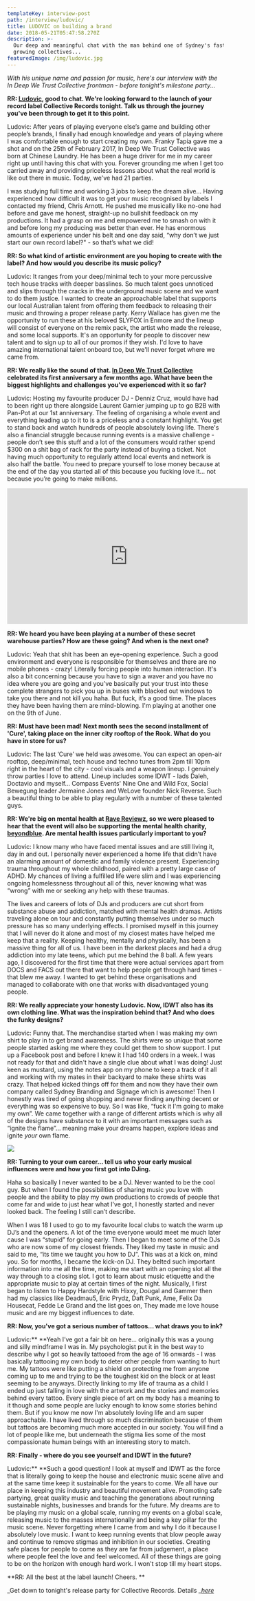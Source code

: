 ```yaml
---
templateKey: interview-post
path: /interview/ludovic/
title: LUDOVIC on building a brand
date: 2018-05-21T05:47:58.270Z
description: >-
  Our deep and meaningful chat with the man behind one of Sydney's fastest
  growing collectives...
featuredImage: /img/ludovic.jpg
---
```

_With his unique name and passion for music, here's our interview with the In Deep We Trust Collective frontman - before tonight's milestone party..._

**RR: **[**Ludovic**](https://www.facebook.com/KaoLudo/)**, good to chat. We're looking forward to the launch of your record label Collective Records tonight. Talk us through the journey you've been through to get it to this point.**

Ludovic: After years of playing everyone else’s game and building other people’s brands, I finally had enough knowledge and years of playing where I was comfortable enough to start creating my own. Franky Tapia gave me a shot and on the 25th of February 2017, In Deep We Trust Collective was born at Chinese Laundry. He has been a huge driver for me in my career right up until having this chat with you. Forever grounding me when I get too carried away and providing priceless lessons about what the real world is like out there in music. Today, we've had 21 parties.

I was studying full time and working 3 jobs to keep the dream alive… Having experienced how difficult it was to get your music recognised by labels I contacted my friend, Chris Arnott. He pushed me musically like no-one had before and gave me honest, straight-up no bullshit feedback on my productions. It had a grasp on me and empowered me to smash on with it and before long my producing was better than ever. He has enormous amounts of experience under his belt and one day said, “why don’t we just start our own record label?" - so that’s what we did! 

**RR: So what kind of artistic environment are you hoping to create with the label? And how would you describe its music policy?**

Ludovic: It ranges from your deep/minimal tech to your more percussive tech house tracks with deeper basslines. So much talent goes unnoticed and slips through the cracks in the underground music scene and we want to do them justice. I wanted to create an approachable label that supports our local Australian talent from offering them feedback to releasing their music and throwing a proper release party. Kerry Wallace has given me the opportunity to run these at his beloved SLYFOX in Enmore and the lineup will consist of everyone on the remix pack, the artist who made the release, and some local supports. It's an opportunity for people to discover new talent and to sign up to all of our promos if they wish. I'd love to have amazing international talent onboard too, but we'll never forget where we came from.

**RR: We really like the sound of that. **[**In Deep We Trust Collective**](https://www.facebook.com/Idwtcollective/)** celebrated its first anniversary a few months ago. What have been the biggest highlights and challenges you've experienced with it so far?**

Ludovic: Hosting my favourite producer DJ - Denniz Cruz, would have had to been right up there alongside Laurent Garnier jumping up to go B2B with Pan-Pot at our 1st anniversary. The feeling of organising a whole event and everything leading up to it to is a priceless and a constant highlight. You get to stand back and watch hundreds of people absolutely loving life. There's also a financial struggle because running events is a massive challenge - people don’t see this stuff and a lot of the consumers would rather spend $300 on a shit bag of rack for the party instead of buying a ticket. Not having much opportunity to regularly attend local events and network is also half the battle. You need to prepare yourself to lose money because at the end of the day you started all of this because you fucking love it... not because you’re going to make millions.

<iframe src="https://www.facebook.com/plugins/video.php?href=https%3A%2F%2Fwww.facebook.com%2FIdwtcollective%2Fvideos%2F484355611906532%2F&show_text=0&width=560" width="560" height="315" style="border:none;overflow:hidden" scrolling="no" frameborder="0" allowTransparency="true" allowFullScreen="true"></iframe>

**RR: We heard you have been playing at a number of these secret warehouse parties? How are these going? And when is the next one?**

Ludovic: Yeah that shit has been an eye-opening experience. Such a good environment and everyone is responsible for themselves and there are no mobile phones - crazy! Literally forcing people into human interaction. It's also a bit concerning because you have to sign a waver and you have no idea where you are going and you’ve basically put your trust into these complete strangers to pick you up in buses with blacked out windows to take you there and not kill you haha. But fuck, it’s a good time. The places they have been having them are mind-blowing. I'm playing at another one on the 9th of June.

**RR:** **Must have been mad! Next month sees the second installment of 'Cure', taking place on the inner city rooftop of the Rook. What do you have in store for us?**

Ludovic: The last ‘Cure’ we held was awesome. You can expect an open-air rooftop, deep/minimal, tech house and techno tunes from 2pm till 10pm right in the heart of the city - cool visuals and a weapon lineup. I genuinely throw parties I love to attend. Lineup includes some IDWT - lads Daleh, Doctavio and myself... Compass Events' Nine One and Wild Fox, Social Bewegung leader Jermaine Jones and WeLove founder Nick Reverse. Such a beautiful thing to be able to play regularly with a number of these talented guys.

**RR: We're big on mental health at **[**Rave Reviewz**](https://magazine.ravereviewz.net/)**, so we were pleased to hear that the event will also be supporting the mental health charity, **[**beyondblue**](https://www.beyondblue.org.au/)**. Are mental health issues particularly important to you?**

Ludovic: I know many who have faced mental issues and are still living it, day in and out. I personally never experienced a home life that didn’t have an alarming amount of domestic and family violence present. Experiencing trauma throughout my whole childhood, paired with a pretty large case of ADHD. My chances of living a fulfilled life were slim and I was experiencing ongoing homelessness throughout all of this, never knowing what was “wrong” with me or seeking any help with these traumas. 

The lives and careers of lots of DJs and producers are cut short from substance abuse and addiction, matched with mental health dramas. Artists traveling alone on tour and constantly putting themselves under so much pressure has so many underlying effects. I promised myself in this journey that I will never do it alone and most of my closest mates have helped me keep that a reality. Keeping healthy, mentally and physically, has been a massive thing for all of us. I have been in the darkest places and had a drug addiction into my late teens, which put me behind the 8 ball. A few years ago, I discovered for the first time that there were actual services apart from DOCS and FACS out there that want to help people get through hard times - that blew me away. I wanted to get behind these organisations and managed to collaborate with one that works with disadvantaged young people.

**RR: We really appreciate your honesty Ludovic. Now, IDWT also has its own clothing line. What was the inspiration behind that? And who does the funky designs?**

Ludovic: Funny that. The merchandise started when I was making my own shirt to play in to get brand awareness. The shirts were so unique that some people started asking me where they could get them to show support. I put up a Facebook post and before I knew it I had 140 orders in a week. I was not ready for that and didn't have a single clue about what I was doing! Just keen as mustard, using the notes app on my phone to keep a track of it all and working with my mates in their backyard to make these shirts was crazy. That helped kicked things off for them and now they have their own company called Sydney Branding and Signage which is awesome! Then I honestly was tired of going shopping and never finding anything decent or everything was so expensive to buy. So I was like, “fuck it I'm going to make my own”. We came together with a range of different artists which is why all of the designs have substance to it with an important messages such as “ignite the flame”... meaning make your dreams happen, explore ideas and ignite _your_ own flame.

![](/img/idwt-collective.jpg)

**RR: Turning to your own career... tell us who your early musical influences were and how you first got into DJing.**

Haha so basically I never wanted to be a DJ. Never wanted to be the cool guy. But when I found the possibilities of sharing music you love with people and the ability to play my own productions to crowds of people that come far and wide to just hear what I’ve got, I honestly started and never looked back. The feeling I still can’t describe. 

When I was 18 I used to go to my favourite local clubs to watch the warm up DJ’s and the openers. A lot of the time everyone would meet me much later cause I was “stupid” for going early. Then I began to meet some of the DJs who are now some of my closest friends. They liked my taste in music and said to me, “its time we taught you how to DJ”. This was at a kick on, mind you. So for months, I became the kick-on DJ. They belted such important information into me all the time, making me start with an opening slot all the way through to a closing slot. I got to learn about music etiquette and the appropriate music to play at certain times of the night. Musically, I first began to listen to Happy Hardstyle with Hixxy, Dougal and Gammer then had my classics like Deadmau5, Eric Prydz, Daft Punk, Ame, Felix Da Housecat, Fedde Le Grand and the list goes on, They made me love house music and are my biggest influences to date.

**RR: Now, you've got a serious number of tattoos... what draws you to ink?**

Ludovic:** **Yeah I’ve got a fair bit on here... originally this was a young and silly mindframe I was in. My psychologist put it in the best way to describe why I got so heavily tattooed from the age of 16 onwards - I was basically tattooing my own body to deter other people from wanting to hurt me. My tattoos were like putting a shield on protecting me from anyone coming up to me and trying to be the toughest kid on the block or at least seeming to be anyways. Directly linking to my life of trauma as a child I ended up just falling in love with the artwork and the stories and memories behind every tattoo. Every single piece of art on my body has a meaning to it though and some people are lucky enough to know some stories behind them. But if you know me now I'm absolutely loving life and am super approachable. I have lived through so much discrimination because of them but tattoos are becoming much more accepted in our society. You will find a lot of people like me, but underneath the stigma lies some of the most compassionate human beings with an interesting story to match.

**RR: Finally - where do you see yourself and IDWT in the future?**

Ludovic:** **Such a good question! I look at myself and IDWT as the force that is literally going to keep the house and electronic music scene alive and at the same time keep it sustainable for the years to come. We all have our place in keeping this industry and beautiful movement alive. Promoting safe partying, great quality music and teaching the generations about running sustainable nights, businesses and brands for the future. My dreams are to be playing my music on a global scale, running my events on a global scale, releasing music to the masses internationally and being a key pillar for the music scene. Never forgetting where I came from and why I do it because I absolutely love music. I want to keep running events that blow people away and continue to remove stigmas and inhibition in our societies. Creating safe places for people to come as they are far from judgement, a place where people feel the love and feel welcomed. All of these things are going to be on the horizon with enough hard work. I won't stop till my heart stops.

**RR: All the best at the label launch! Cheers. **

_Get down to tonight's release party for Collective Records. Details _[_here_](https://bit.ly/2JSYqvb)
